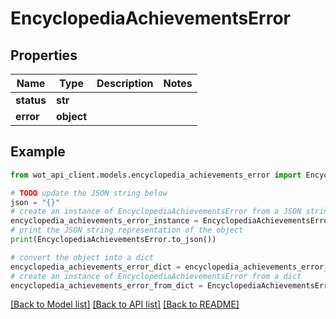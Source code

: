 # EncyclopediaAchievementsError


## Properties

Name | Type | Description | Notes
------------ | ------------- | ------------- | -------------
**status** | **str** |  | 
**error** | **object** |  | 

## Example

```python
from wot_api_client.models.encyclopedia_achievements_error import EncyclopediaAchievementsError

# TODO update the JSON string below
json = "{}"
# create an instance of EncyclopediaAchievementsError from a JSON string
encyclopedia_achievements_error_instance = EncyclopediaAchievementsError.from_json(json)
# print the JSON string representation of the object
print(EncyclopediaAchievementsError.to_json())

# convert the object into a dict
encyclopedia_achievements_error_dict = encyclopedia_achievements_error_instance.to_dict()
# create an instance of EncyclopediaAchievementsError from a dict
encyclopedia_achievements_error_from_dict = EncyclopediaAchievementsError.from_dict(encyclopedia_achievements_error_dict)
```
[[Back to Model list]](../README.md#documentation-for-models) [[Back to API list]](../README.md#documentation-for-api-endpoints) [[Back to README]](../README.md)


